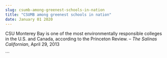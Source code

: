 ```yaml
---
slug: csumb-among-greenest-schools-in-nation
title: "CSUMB among greenest schools in nation"
date: January 01 2020
---
```


 
<p>
  CSU Monterey Bay is one of the most environmentally responsible colleges in
  the U.S. and Canada, according to the Princeton Review. –
  <em>The Salinas Californian</em>, April 29, 2013
</p>
```

